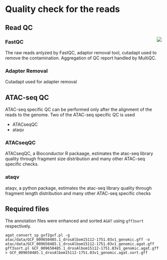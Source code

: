 # Quality check for the reads

## Read QC

<img align="right"  src="https://github.com/RadPa/ATAC-seq/blob/main/pre-core%20analysis/quality%20checks/qc.png"> 

### FastQC

The raw reads anlyzed by FastQC, adaptor removal tool, cutadapt used to remove the contamination.
Aggregation of QC report handled by MultiQC.

### Adapter Removal
Cutadapt used for adapter removal

## ATAC-seq QC

ATAC-seq specific QC can be performed only after the alignment of the reads to the genome.
Two of the ATAC-seq specific QC is used
  - ATACseqQC
  - ataqv                                   

### ATACseqQC

ATACseqQC, a Bioconductor R packaage, estimates the atac-seq library quality through fragment size distribution and many other ATAC-seq specific checks.

### ataqv

ataqv, a python package, estimates the atac-seq library quality through fragment length distribution and many other ATAC-seq specific checks

## Required files
The annotation files were enhanced and sorted `AGAT` using `gff3sort` respectively.
```
agat_convert_sp_gxf2gxf.pl -g atac/data/GCF_009650485.1_drosAlbom15112-1751.03v1_genomic.gff -o atac/data/GCF_009650485.1_drosAlbom15112-1751.03v1_genomic.agat.gff 
gff3sort.pl GCF_009650485.1_drosAlbom15112-1751.03v1_genomic.agat.gff > GCF_009650485.1_drosAlbom15112-1751.03v1_genomic.agat.sort.gff  
```
